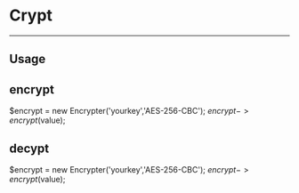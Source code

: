 # Crypt
---
Usage
---
## encrypt
$encrypt = new Encrypter('yourkey','AES-256-CBC');
$encrypt->encrypt($value);

## decypt
$encrypt = new Encrypter('yourkey','AES-256-CBC');
$encrypt->encrypt($value);